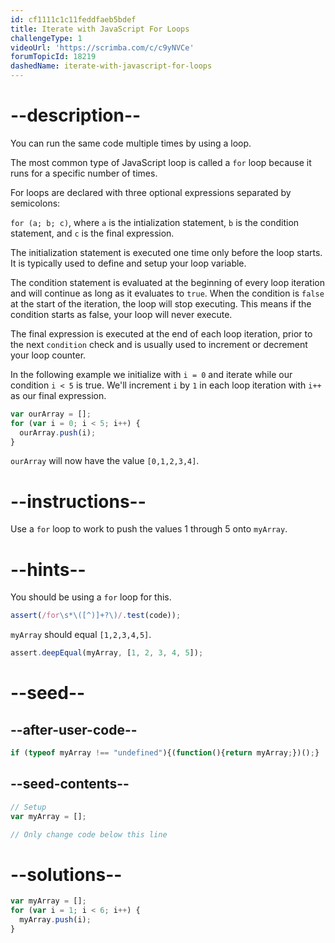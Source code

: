 ```yaml
---
id: cf1111c1c11feddfaeb5bdef
title: Iterate with JavaScript For Loops
challengeType: 1
videoUrl: 'https://scrimba.com/c/c9yNVCe'
forumTopicId: 18219
dashedName: iterate-with-javascript-for-loops
---
```


# --description--

You can run the same code multiple times by using a loop.

The most common type of JavaScript loop is called a `for` loop because it runs for a specific number of times.

For loops are declared with three optional expressions separated by semicolons:

`for (a; b; c)`, where `a` is the intialization statement, `b` is the condition statement, and `c` is the final expression.

The initialization statement is executed one time only before the loop starts. It is typically used to define and setup your loop variable.

The condition statement is evaluated at the beginning of every loop iteration and will continue as long as it evaluates to `true`. When the condition is `false` at the start of the iteration, the loop will stop executing. This means if the condition starts as false, your loop will never execute.

The final expression is executed at the end of each loop iteration, prior to the next `condition` check and is usually used to increment or decrement your loop counter.

In the following example we initialize with `i = 0` and iterate while our condition `i < 5` is true. We'll increment `i` by `1` in each loop iteration with `i++` as our final expression.

```js
var ourArray = [];
for (var i = 0; i < 5; i++) {
  ourArray.push(i);
}
```

`ourArray` will now have the value `[0,1,2,3,4]`.

# --instructions--

Use a `for` loop to work to push the values 1 through 5 onto `myArray`.

# --hints--

You should be using a `for` loop for this.

```js
assert(/for\s*\([^)]+?\)/.test(code));
```

`myArray` should equal `[1,2,3,4,5]`.

```js
assert.deepEqual(myArray, [1, 2, 3, 4, 5]);
```

# --seed--

## --after-user-code--

```js
if (typeof myArray !== "undefined"){(function(){return myArray;})();}
```

## --seed-contents--

```js
// Setup
var myArray = [];

// Only change code below this line
```

# --solutions--

```js
var myArray = [];
for (var i = 1; i < 6; i++) {
  myArray.push(i);
}
```
